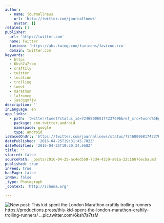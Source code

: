 ```yaml
---
author:
  - name: journallnews
    url: 'http://twitter.com/journallnews'
    avatar: {}
related: []
publisher:
  url: 'http://twitter.com'
  name: Twitter
  favicon: 'https://abs.twimg.com/favicons/favicon.ico'
  domain: twitter.com
keywords:
  - https
  - 6ksh7a7tsm
  - craftily
  - twitter
  - location
  - trolling
  - tweet
  - marathon
  - lafrance
  - jaa3gqm7jw
description: ''
inLanguage: en
app_links:
  - path: 'twitter/tweet?status_id=724680068174237696&ref_src=twsrc%5Egoogle%7Ctwcamp%5Eandroidseo%7Ctwgr%5Estatus%7Ctwterm%5E724680068174237696'
    package: com.twitter.android
    namespace: google
    type: android
isBasedOnUrl: 'https://twitter.com/journallnews/status/724680068174237696'
datePublished: '2016-04-25T19:31:45.702Z'
dateModified: '2016-04-25T19:30:34.668Z'
title: ''
starred: false
sourcePath: _posts/2016-04-25-ac4ed5b8-73d4-4250-a01a-22c16876ecba.md
published: true
inFeed: true
hasPage: false
inNav: false
_type: Photograph
_context: 'http://schema.org'

---
```

![New post: This kid spent the London Marathon craftily trolling runners https://productions.press/this-kid-spent-the-london-marathon-craftily-trolling-runners/ ...pic.twitter.com/6ksh7a7tsM](https://pbs.twimg.com/media/Cg6UrnmU8AAYOAD.jpg:large)